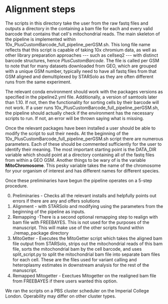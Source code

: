 # Alignment steps

The scripts in this directory take the user from the raw fastq files and outputs a directory in the containing a bam file for each and every valid barcode that contains that cell's mitochondrial reads. The main skeleton of the pipeline is implemented within 10x_PlusCustomBarcode_full_pipeline_perGSM.sh. This long file name reflects that this script is capable of taking 10x chromium data, as well as other library preparation approaches --- such as cellseq2 --- with distinct barcode structures, hence *PlusCustomBarcode*. The file is called per GSM to note that for many datasets downloaded from GEO, which are grouped with a unique GSM number, typically need to have all fastq files from that GSM aligned and demultiplexed by STARSolo as they are often different runs from the same experiment. 

The relevant conda environment should work with the packages versions as specified in the pipeline2.yml file. Additionally, a version of samtools later than 1.10. If not, then the functionality for sorting cells by their barcode will not work. If a user runs 10x_PlusCustomBarcode_full_pipeline_perGSM.sh, the pipeline should actually check if the environment has the necessary scripts to run. If not, an error will be thrown saying what is missing.

Once the relevant packages have been installed a user should be able to modify the script to suit their needs. At the beginning of the 10x_PlusCustomBarcode_full_pipeline_perGSM.sh script there are numerous parameters. Each of these should be commented sufficiently for the user to identify their meaning. The most important starting point is the DATA_DIR variable which should point at a directory containing all of the fastq files from within a GEO GSM. Another things to be wary of is the variable **MitoChromosome**. This pesky variable takes the name of the chromosome for your organism of interest and has different names for different species.

Once these preliminaries have begun the pipeline operates on a 5-step procedure. 

0. Preliminaries - Checks all the relevant installs and helpfully points out errors if there are any and offers solutions
1. Alignment - with STARSolo and modifying using the parameters from the beginning of the pipeline as inputs.
2. Remapping -There is a second optional remapping step to realign with bam file with FREEBAYES. This is not used for the purposes of the manuscript. This will make use of the other scripts found within ./remap_package directory
3. MitoGetter - Executes the MitoGetter script which takes the aligned bam file output from STARSolo, strips out the mitochondrial reads of this bam file, sorts the mitochondrial bam by the cell barcode,  and uses split_script.py to split the mitochondrial bam file into separate bam files for each cell. These are the files used for variant calling and heteroplasmy estimates in downstream analysis for the rest of the manuscript.
4. Remapped Mitogetter - Exectues Mitogetter on the realigned bam file from FREEBAYES if there users wanted this option.



We ran the scripts on a PBS cluster scheduler on the Imperial College London. Operability may differ on other cluster types.

